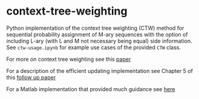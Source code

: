 # context-tree-weighting
Python implementation of the context tree weighting (CTW) method for sequential probability assignment of M-ary sequences with the option of including L-ary (with L and M not necessary being equal) side information. See `ctw-usage.ipynb` for example use cases of the provided `CTW` class.

For more on context tree weighting see this [paper](http://citeseerx.ist.psu.edu/viewdoc/download?doi=10.1.1.14.352&rep=rep1&type=pdf)

For a description of the efficient updating implementation see Chapter 5 of this [follow up paper](https://www.sps.tue.nl/wp-content/uploads/2015/09/WillemsTjalkens1997eidma.pdf)

For a Matlab implementation that provided much guidance see [here](https://github.com/EEthinker/Universal_directed_information)